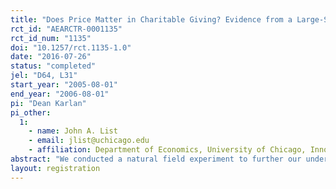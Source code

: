 ```yaml
---
title: "Does Price Matter in Charitable Giving? Evidence from a Large-Scale Natural Field Experiment"
rct_id: "AEARCTR-0001135"
rct_id_num: "1135"
doi: "10.1257/rct.1135-1.0"
date: "2016-07-26"
status: "completed"
jel: "D64, L31"
start_year: "2005-08-01"
end_year: "2006-08-01"
pi: "Dean Karlan"
pi_other:
  1:
    - name: John A. List
    - email: jlist@uchicago.edu
    - affiliation: Department of Economics, University of Chicago, Innovations for Poverty Action, and NBER
abstract: "We conducted a natural field experiment to further our understanding of the economics of charity. Using direct mail solicitations to over 50,000 prior donors of a nonprofit organization, we tested the effectiveness of a matching grant on charitable giving. We find that the match offer increases both the revenue per solicitation and the response rate. Larger match ratios (i.e., $3:$1 and $2:$1) relative to a smaller match ratio ($1:$1) had no additional impact, however. The results provide avenues for future empirical and theoretical work on charitable giving, cost-benefit analysis, and the private provision of public goods."
layout: registration
---
```



